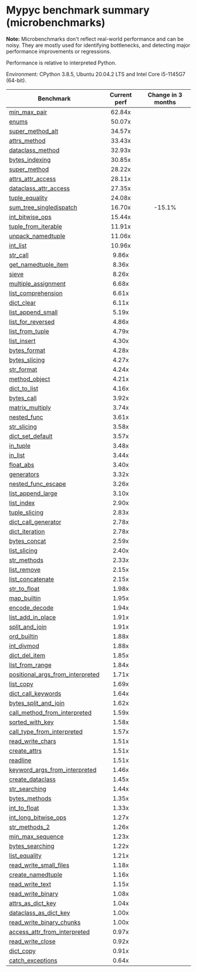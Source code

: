 # Mypyc benchmark summary (microbenchmarks)

**Note:** Microbenchmarks don't reflect real-world performance and can be noisy.
           They are mostly used for identifying bottlenecks, and detecting major performance
           improvements or regressions.

Performance is relative to interpreted Python.

Environment: CPython 3.8.5, Ubuntu 20.04.2 LTS and Intel Core i5-1145G7 (64-bit).

| Benchmark | Current perf | Change in 3 months |
| --- | :---: | :---: |
| [min_max_pair](benchmarks/min_max_pair.md) | 62.84x |  |
| [enums](benchmarks/enums.md) | 50.07x |  |
| [super_method_alt](benchmarks/super_method_alt.md) | 34.57x |  |
| [attrs_method](benchmarks/attrs_method.md) | 33.43x |  |
| [dataclass_method](benchmarks/dataclass_method.md) | 32.93x |  |
| [bytes_indexing](benchmarks/bytes_indexing.md) | 30.85x |  |
| [super_method](benchmarks/super_method.md) | 28.22x |  |
| [attrs_attr_access](benchmarks/attrs_attr_access.md) | 28.11x |  |
| [dataclass_attr_access](benchmarks/dataclass_attr_access.md) | 27.35x |  |
| [tuple_equality](benchmarks/tuple_equality.md) | 24.08x |  |
| [sum_tree_singledispatch](benchmarks/sum_tree_singledispatch.md) | 16.70x | -15.1% |
| [int_bitwise_ops](benchmarks/int_bitwise_ops.md) | 15.44x |  |
| [tuple_from_iterable](benchmarks/tuple_from_iterable.md) | 11.91x |  |
| [unpack_namedtuple](benchmarks/unpack_namedtuple.md) | 11.06x |  |
| [int_list](benchmarks/int_list.md) | 10.96x |  |
| [str_call](benchmarks/str_call.md) | 9.86x |  |
| [get_namedtuple_item](benchmarks/get_namedtuple_item.md) | 8.36x |  |
| [sieve](benchmarks/sieve.md) | 8.26x |  |
| [multiple_assignment](benchmarks/multiple_assignment.md) | 6.68x |  |
| [list_comprehension](benchmarks/list_comprehension.md) | 6.61x |  |
| [dict_clear](benchmarks/dict_clear.md) | 6.11x |  |
| [list_append_small](benchmarks/list_append_small.md) | 5.19x |  |
| [list_for_reversed](benchmarks/list_for_reversed.md) | 4.86x |  |
| [list_from_tuple](benchmarks/list_from_tuple.md) | 4.79x |  |
| [list_insert](benchmarks/list_insert.md) | 4.30x |  |
| [bytes_format](benchmarks/bytes_format.md) | 4.28x |  |
| [bytes_slicing](benchmarks/bytes_slicing.md) | 4.27x |  |
| [str_format](benchmarks/str_format.md) | 4.24x |  |
| [method_object](benchmarks/method_object.md) | 4.21x |  |
| [dict_to_list](benchmarks/dict_to_list.md) | 4.16x |  |
| [bytes_call](benchmarks/bytes_call.md) | 3.92x |  |
| [matrix_multiply](benchmarks/matrix_multiply.md) | 3.74x |  |
| [nested_func](benchmarks/nested_func.md) | 3.61x |  |
| [str_slicing](benchmarks/str_slicing.md) | 3.58x |  |
| [dict_set_default](benchmarks/dict_set_default.md) | 3.57x |  |
| [in_tuple](benchmarks/in_tuple.md) | 3.48x |  |
| [in_list](benchmarks/in_list.md) | 3.44x |  |
| [float_abs](benchmarks/float_abs.md) | 3.40x |  |
| [generators](benchmarks/generators.md) | 3.32x |  |
| [nested_func_escape](benchmarks/nested_func_escape.md) | 3.26x |  |
| [list_append_large](benchmarks/list_append_large.md) | 3.10x |  |
| [list_index](benchmarks/list_index.md) | 2.90x |  |
| [tuple_slicing](benchmarks/tuple_slicing.md) | 2.83x |  |
| [dict_call_generator](benchmarks/dict_call_generator.md) | 2.78x |  |
| [dict_iteration](benchmarks/dict_iteration.md) | 2.78x |  |
| [bytes_concat](benchmarks/bytes_concat.md) | 2.59x |  |
| [list_slicing](benchmarks/list_slicing.md) | 2.40x |  |
| [str_methods](benchmarks/str_methods.md) | 2.33x |  |
| [list_remove](benchmarks/list_remove.md) | 2.15x |  |
| [list_concatenate](benchmarks/list_concatenate.md) | 2.15x |  |
| [str_to_float](benchmarks/str_to_float.md) | 1.98x |  |
| [map_builtin](benchmarks/map_builtin.md) | 1.95x |  |
| [encode_decode](benchmarks/encode_decode.md) | 1.94x |  |
| [list_add_in_place](benchmarks/list_add_in_place.md) | 1.91x |  |
| [split_and_join](benchmarks/split_and_join.md) | 1.91x |  |
| [ord_builtin](benchmarks/ord_builtin.md) | 1.88x |  |
| [int_divmod](benchmarks/int_divmod.md) | 1.88x |  |
| [dict_del_item](benchmarks/dict_del_item.md) | 1.85x |  |
| [list_from_range](benchmarks/list_from_range.md) | 1.84x |  |
| [positional_args_from_interpreted](benchmarks/positional_args_from_interpreted.md) | 1.71x |  |
| [list_copy](benchmarks/list_copy.md) | 1.69x |  |
| [dict_call_keywords](benchmarks/dict_call_keywords.md) | 1.64x |  |
| [bytes_split_and_join](benchmarks/bytes_split_and_join.md) | 1.62x |  |
| [call_method_from_interpreted](benchmarks/call_method_from_interpreted.md) | 1.59x |  |
| [sorted_with_key](benchmarks/sorted_with_key.md) | 1.58x |  |
| [call_type_from_interpreted](benchmarks/call_type_from_interpreted.md) | 1.57x |  |
| [read_write_chars](benchmarks/read_write_chars.md) | 1.51x |  |
| [create_attrs](benchmarks/create_attrs.md) | 1.51x |  |
| [readline](benchmarks/readline.md) | 1.51x |  |
| [keyword_args_from_interpreted](benchmarks/keyword_args_from_interpreted.md) | 1.46x |  |
| [create_dataclass](benchmarks/create_dataclass.md) | 1.45x |  |
| [str_searching](benchmarks/str_searching.md) | 1.44x |  |
| [bytes_methods](benchmarks/bytes_methods.md) | 1.35x |  |
| [int_to_float](benchmarks/int_to_float.md) | 1.33x |  |
| [int_long_bitwise_ops](benchmarks/int_long_bitwise_ops.md) | 1.27x |  |
| [str_methods_2](benchmarks/str_methods_2.md) | 1.26x |  |
| [min_max_sequence](benchmarks/min_max_sequence.md) | 1.23x |  |
| [bytes_searching](benchmarks/bytes_searching.md) | 1.22x |  |
| [list_equality](benchmarks/list_equality.md) | 1.21x |  |
| [read_write_small_files](benchmarks/read_write_small_files.md) | 1.18x |  |
| [create_namedtuple](benchmarks/create_namedtuple.md) | 1.16x |  |
| [read_write_text](benchmarks/read_write_text.md) | 1.15x |  |
| [read_write_binary](benchmarks/read_write_binary.md) | 1.08x |  |
| [attrs_as_dict_key](benchmarks/attrs_as_dict_key.md) | 1.04x |  |
| [dataclass_as_dict_key](benchmarks/dataclass_as_dict_key.md) | 1.00x |  |
| [read_write_binary_chunks](benchmarks/read_write_binary_chunks.md) | 1.00x |  |
| [access_attr_from_interpreted](benchmarks/access_attr_from_interpreted.md) | 0.97x |  |
| [read_write_close](benchmarks/read_write_close.md) | 0.92x |  |
| [dict_copy](benchmarks/dict_copy.md) | 0.91x |  |
| [catch_exceptions](benchmarks/catch_exceptions.md) | 0.64x |  |
